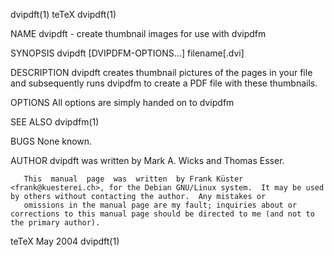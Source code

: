 dvipdft(1)                                                                                teTeX                                                                                dvipdft(1)

NAME
       dvipdft - create thumbnail images for use with dvipdfm

SYNOPSIS
       dvipdft [DVIPDFM-OPTIONS...]  filename[.dvi]

DESCRIPTION
       dvipdft creates thumbnail pictures of the pages in your file and subsequently runs dvipdfm to create a PDF file with these thumbnails.

OPTIONS
       All options are simply handed on to dvipdfm

SEE ALSO
              dvipdfm(1)

BUGS
       None known.

AUTHOR
       dvipdft was written by Mark A. Wicks and Thomas Esser.

       This  manual  page  was  written  by Frank Küster <frank@kuesterei.ch>, for the Debian GNU/Linux system.  It may be used by others without contacting the author.  Any mistakes or
       omissions in the manual page are my fault; inquiries about or corrections to this manual page should be directed to me (and not to the primary author).

teTeX                                                                                    May 2004                                                                              dvipdft(1)
